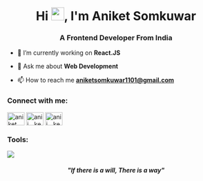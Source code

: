 <h1 align="center">Hi <img src="https://raw.githubusercontent.com/MartinHeinz/MartinHeinz/master/wave.gif" width="30px">, I'm Aniket Somkuwar</h1>
<h3 align="center">A Frontend Developer From India</h3>

- 🌱 I’m currently working on **React.JS**

<!-- - 👯 I’m looking to collaborate on **WEB3** -->

<!-- - 👨‍💻 All of my projects are available at [https://aniketsomkuwar.github.io/](https://aniketsomkuwar.github.io/) -->

- 💬 Ask me about **Web Development**

- 📫 How to reach me **aniketsomkuwar1101@gmail.com**

<h3 align="left">Connect with me:</h3>
<p align="left">
<a href="https://linkedin.com/in/aniket somkuwar" target="blank"><img align="center" src="https://raw.githubusercontent.com/rahuldkjain/github-profile-readme-generator/master/src/images/icons/Social/linked-in-alt.svg" alt="aniket somkuwar" height="30" width="40" /></a>
<a href="https://instagram.com/anii__ket" target="blank"><img align="center" src="https://raw.githubusercontent.com/rahuldkjain/github-profile-readme-generator/master/src/images/icons/Social/instagram.svg" alt="anii__ket" height="30" width="40" /></a>
<a href="https://www.leetcode.com/anii__ket" target="blank"><img align="center" src="https://raw.githubusercontent.com/rahuldkjain/github-profile-readme-generator/master/src/images/icons/Social/leet-code.svg" alt="anii__ket" height="30" width="40" /></a>
</p>


<h3 align="left">Tools:</h3>
  <img src="https://img.shields.io/badge/Visual_Studio_Code-0078D4?style=for-the-badge&logo=visual%20studio%20code&logoColor=white" />


_<h4 align="center">"If there is a will, There is a way"</h4>_

